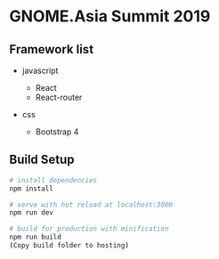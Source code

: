 # GNOME.Asia Summit 2019

## Framework list
* javascript
    * React
    * React-router

* css
    * Bootstrap 4
    

## Build Setup

``` bash
# install dependencies
npm install

# serve with hot reload at localhost:3000
npm run dev

# build for production with minification
npm run build
(Copy build folder to hosting)